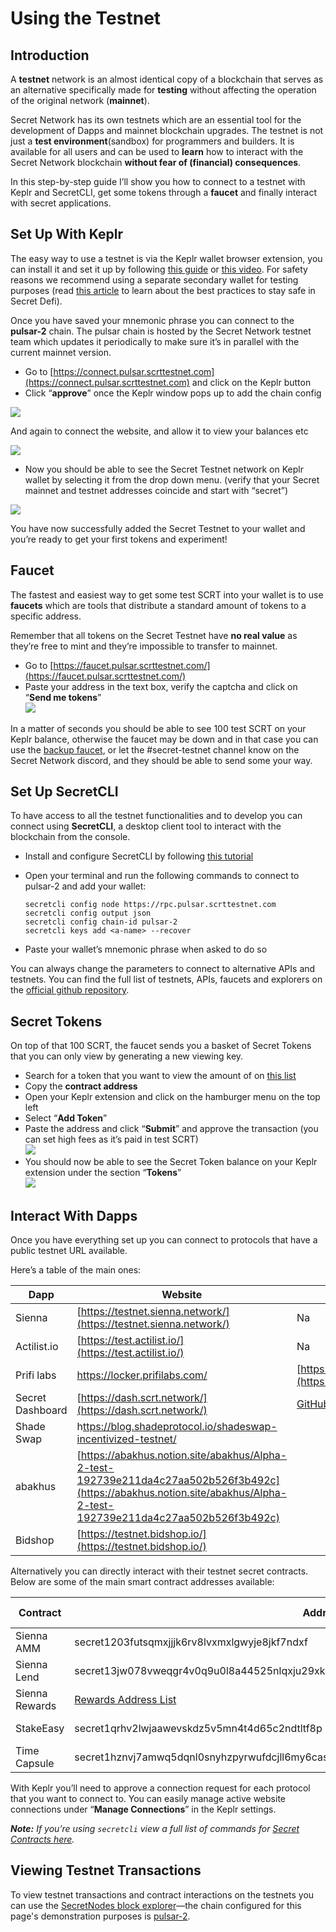 # Using the Testnet

## **Introduction**

A **testnet** network is an almost identical copy of a blockchain that serves as an alternative specifically made for **testing** without affecting the operation of the original network (**mainnet**).

Secret Network has its own testnets which are an essential tool for the development of Dapps and mainnet blockchain upgrades. The testnet is not just a **test environment**(sandbox) for programmers and builders. It is available for all users and can be used to **learn** how to interact with the Secret Network blockchain **without fear of (financial) consequences**.

In this step-by-step guide I’ll show you how to connect to a testnet with Keplr and SecretCLI, get some tokens through a **faucet** and finally interact with secret applications.

## **Set Up With Keplr**

The easy way to use a testnet is via the Keplr wallet browser extension, you can install it and set it up by following [this guide](https://keplr.crunch.help/getting-started/installing-keplr-wallet) or [this video](https://www.youtube.com/watch?v=HgFWNJdD7-U\&list=PLxrw7YCKLEXvPNUJ1SFoHQUUQa4\_Uwwdg\&index=3). For safety reasons we recommend using a separate secondary wallet for testing purposes (read [this article](https://medium.com/@secretnetwork/how-to-avoid-scams-and-stay-safe-in-defi-b7309e123a7b) to learn about the best practices to stay safe in Secret Defi).

Once you have saved your mnemonic phrase you can connect to the **pulsar-2** chain. The pulsar chain is hosted by the Secret Network testnet team which updates it periodically to make sure it’s in parallel with the current mainnet version.

* Go to [https://connect.pulsar.scrttestnet.com](https://connect.pulsar.scrttestnet.com) and click on the Keplr button
* Click “**approve**” once the Keplr window pops up to add the chain config

![](../../.gitbook/assets/add\_keplr.png)

And again to connect the website, and allow it to view your balances etc

![](../../.gitbook/assets/connect\_keplr.png)

* Now you should be able to see the Secret Testnet network on Keplr wallet by selecting it from the drop down menu. (verify that your Secret mainnet and testnet addresses coincide and start with “secret”)

![](../../.gitbook/assets/keplr\_testnet.png)

You have now successfully added the Secret Testnet to your wallet and you’re ready to get your first tokens and experiment!

## Faucet

The fastest and easiest way to get some test SCRT into your wallet is to use **faucets** which are tools that distribute a standard amount of tokens to a specific address.

Remember that all tokens on the Secret Testnet have **no real value** as they’re free to mint and they’re impossible to transfer to mainnet.

* Go to [https://faucet.pulsar.scrttestnet.com/](https://faucet.pulsar.scrttestnet.com/)
* Paste your address in the text box, verify the captcha and click on “**Send me tokens**”\
  ![](<../../.gitbook/assets/testnetguide\_3 (1).png>)

In a matter of seconds you should be able to see 100 test SCRT on your Keplr balance, otherwise the faucet may be down and in that case you can use the [backup faucet](https://faucet.pulsar.scrttestnet.com), or let the #secret-testnet channel know on the Secret Network discord, and they should be able to send some your way.

## **Set Up SecretCLI**

To have access to all the testnet functionalities and to develop you can connect using **SecretCLI**, a desktop client tool to interact with the blockchain from the console.

* Install and configure SecretCLI by following [this tutorial](https://docs.scrt.network/)
*   Open your terminal and run the following commands to connect to pulsar-2 and add your wallet:

    ```
    secretcli config node https://rpc.pulsar.scrttestnet.com
    secretcli config output json
    secretcli config chain-id pulsar-2
    secretcli keys add <a-name> --recover
    ```
* Paste your wallet’s mnemonic phrase when asked to do so

You can always change the parameters to connect to alternative APIs and testnets. You can find the full list of testnets, APIs, faucets and explorers on the [official github repository](../../development/connecting-to-the-network/testnet-pulsar-2.md).

## **Secret Tokens**

On top of that 100 SCRT, the faucet sends you a basket of Secret Tokens that you can only view by generating a new viewing key.

* Search for a token that you want to view the amount of on [this list](https://docs.griptapejs.com/hackathon/glossary#tokens)
* Copy the **contract address**
* Open your Keplr extension and click on the hamburger menu on the top left
* Select “**Add Token**”
* Paste the address and click “**Submit**” and approve the transaction (you can set high fees as it’s paid in test SCRT)\
  ![](<../../.gitbook/assets/testnetguide\_4 (1).png>)
* You should now be able to see the Secret Token balance on your Keplr extension under the section “**Tokens**”\
  ![](<../../.gitbook/assets/testnetguide\_5 (1).png>)

## **Interact With Dapps**

Once you have everything set up you can connect to protocols that have a public testnet URL available.

Here’s a table of the main ones:

| Dapp             | Website                                                                                                                                                                | Feedback form                                                                                               |
| ---------------- | ---------------------------------------------------------------------------------------------------------------------------------------------------------------------- | ----------------------------------------------------------------------------------------------------------- |
| Sienna           | [https://testnet.sienna.network/](https://testnet.sienna.network/)                                                                                                     | Na                                                                                                          |
| Actilist.io      | [https://test.actilist.io/](https://test.actilist.io/)                                                                                                                 | Na                                                                                                          |
| Prifi labs       | [https://locker.prifilabs.com/ ](https://locker.prifilabs.com/)                                                                                                        | [https://forms.gle/uHxL8TD8ih17SJHK7](https://forms.gle/uHxL8TD8ih17SJHK7)                                  |
| Secret Dashboard | [https://dash.scrt.network/](https://dash.scrt.network/)                                                                                             | [GitHub Issues](https://github.com/scrtlabs/dash.scrt.network/issues/new) |
| Shade Swap       | h[ttps://blog.shadeprotocol.io/shadeswap-incentivized-testnet/](https://blog.shadeprotocol.io/shadeswap-incentivized-testnet/)                                         |                                                                                                             |
| abakhus          | [https://abakhus.notion.site/abakhus/Alpha-2-test-192739e211da4c27aa502b526f3b492c](https://abakhus.notion.site/abakhus/Alpha-2-test-192739e211da4c27aa502b526f3b492c) |                                                                                                             |
| Bidshop          | [https://testnet.bidshop.io/](https://testnet.bidshop.io/)                                                                                                             |                                                                                                             |

Alternatively you can directly interact with their testnet secret contracts. Below are some of the main smart contract addresses available:

| Contract       | Address                                                                                    | Testnet Chain |
| -------------- | ------------------------------------------------------------------------------------------ | :-----------: |
| Sienna AMM     | secret1203futsqmxjjjk6rv8lvxmxlgwyje8jkf7ndxf                                              |    Pulsar-2   |
| Sienna Lend    | secret13jw078vweqgr4v0q9u0l8a44525nlqxju29xkq                                              |    Pulsar-2   |
| Sienna Rewards | [Rewards Address List](https://ethereumbridgebackendtestnet.azurewebsites.net/rewards)     |    Pulsar-2   |
| StakeEasy      | secret1qrhv2lwjaawevskdz5v5mn4t4d65c2ndtltf8p                                              |    Pulsar-2   |
| Time Capsule   | secret1hznvj7amwq5dqnl0snyhzpyrwufdcjll6my6casecret1hznvj7amwq5dqnl0snyhzpyrwufdcjll6my6ca |    Pulsar-2   |

With Keplr you’ll need to approve a connection request for each protocol that you want to connect to. You can easily manage active website connections under “**Manage Connections**” in the Keplr settings.

_**Note:** If you’re using `secretcli` view a full list of commands for_ [_Secret Contracts here_](../../development/tools-and-libraries/secret-cli/secret-contracts.md)_._

## Viewing Testnet Transactions

To view testnet transactions and contract interactions on the testnets you can use the [SecretNodes block explorer](https://secretnodes.com/chains)—the chain configured for this page's demonstration purposes is [pulsar-2](https://secretnodes.com/secret/chains/pulsar-2).
